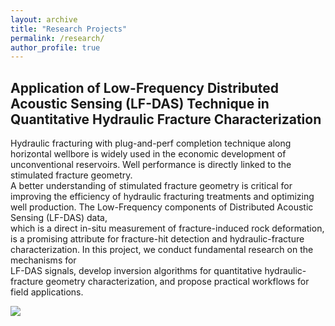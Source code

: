 ```yaml
---
layout: archive
title: "Research Projects"
permalink: /research/
author_profile: true
---
```


## Application of Low-Frequency Distributed Acoustic Sensing (LF-DAS) Technique in Quantitative Hydraulic Fracture Characterization

Hydraulic fracturing with plug-and-perf completion technique along horizontal wellbore is widely used in the economic development of unconventional reservoirs. Well performance is directly linked to the stimulated fracture geometry. \
A better understanding of stimulated fracture geometry is critical for improving the efficiency of hydraulic fracturing treatments and optimizing well production. The Low-Frequency components of Distributed Acoustic Sensing (LF-DAS) data, \
which is a direct in-situ measurement of fracture-induced rock deformation, is a promising attribute for fracture-hit detection and hydraulic-fracture characterization. In this project, we conduct fundamental research on the mechanisms for \
LF-DAS signals, develop inversion algorithms for quantitative hydraulic-fracture geometry characterization, and propose practical workflows for field applications.

![](../images/waterfall_plot_.jpg) 